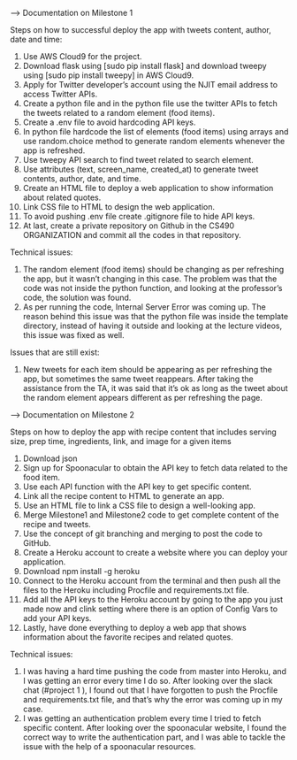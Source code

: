 --> Documentation on Milestone 1


Steps on how to successful deploy the app with tweets content, author, date and time:  
1.	Use AWS Cloud9 for the project. 
2.	Download flask using [sudo pip install flask] and download tweepy using [sudo pip install tweepy] in AWS Cloud9.  
3.	Apply for Twitter developer’s account using the NJIT email address to access Twitter APIs.
4.	Create a python file and in the python file use the twitter APIs to fetch the tweets related to a random element (food items).
5.  Create a .env file to avoid hardcoding API keys.
6.	In python file hardcode the list of elements (food items) using arrays and use random.choice method to generate random elements whenever the app is refreshed.
7.	Use tweepy API search to find tweet related to search element.   
8.	Use attributes (text, screen_name, created_at) to generate tweet contents, author, date, and time.   
9.	Create an HTML file to deploy a web application to show information about related quotes.
10.	Link CSS file to HTML to design the web application.
11.	To avoid pushing .env file create .gitignore file to hide API keys.
12.	At last, create a private repository on Github in the CS490 ORGANIZATION and commit all the codes in that repository. 


Technical issues:
1.	The random element (food items) should be changing as per refreshing the app, but it wasn’t changing in this case. The problem was that the code was not inside the python function, and looking at the professor’s code, the solution was found.
2.	As per running the code, Internal Server Error was coming up. The reason behind this issue was that the python file was inside the template directory, instead of having it outside and looking at the lecture videos, this issue was fixed as well. 


Issues that are still exist: 
1.	New tweets for each item should be appearing as per refreshing the app, but sometimes the same tweet reappears. After taking the assistance from the TA, it was said that it’s ok as long as the tweet about the random element appears different as per refreshing the page. 



--> Documentation on Milestone 2 

Steps on how to deploy the app with recipe content that includes serving size, prep time, ingredients, link, and image for a given items
1.	Download json 
2.	Sign up for Spoonacular to obtain the API key to fetch data related to the food item. 
3.	Use each API function with the API key to get specific content. 
4.	Link all the recipe content to HTML to generate an app.
5.	Use an HTML file to link a CSS file to design a well-looking app.  
6.	Merge Milestone1 and Milestone2 code to get complete content of the recipe and tweets. 
7.	Use the concept of git branching and merging to post the code to GitHub. 
8.	Create a Heroku account to create a website where you can deploy your application.
9.	Download npm install -g heroku 
10.	Connect to the Heroku account from the terminal and then push all the files to the Heroku including Procfile and requirements.txt file. 
11.	Add all the API keys to the Heroku account by going to the app you just made now and clink setting where there is an option of Config Vars to add your API keys. 
12.	Lastly, have done everything to deploy a web app that shows information about the favorite recipes and related quotes. 

Technical issues:
1.	I was having a hard time pushing the code from master into Heroku, and I was getting an error every time I do so. After looking over the slack chat (#project 1 ), I found out that I have forgotten to push the Procfile and requirements.txt file, and that’s why the error was coming up in my case. 
2.	I was getting an authentication problem every time I tried to fetch specific content. After looking over the spoonacular website, I found the correct way to write the authentication part, and I was able to tackle the issue with the help of a spoonacular resources. 

